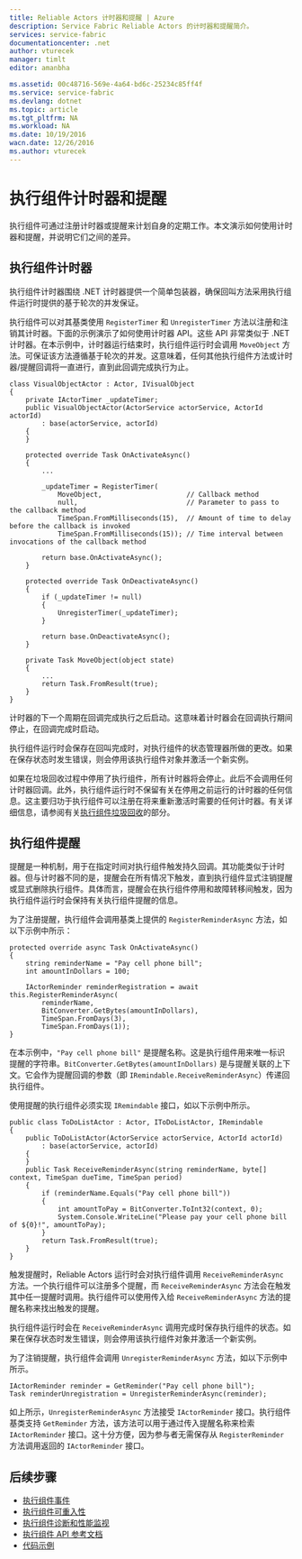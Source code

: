 ```yaml
---
title: Reliable Actors 计时器和提醒 | Azure
description: Service Fabric Reliable Actors 的计时器和提醒简介。
services: service-fabric
documentationcenter: .net
author: vturecek
manager: timlt
editor: amanbha

ms.assetid: 00c48716-569e-4a64-bd6c-25234c85ff4f
ms.service: service-fabric
ms.devlang: dotnet
ms.topic: article
ms.tgt_pltfrm: NA
ms.workload: NA
ms.date: 10/19/2016
wacn.date: 12/26/2016
ms.author: vturecek
---
```


# 执行组件计时器和提醒
执行组件可通过注册计时器或提醒来计划自身的定期工作。本文演示如何使用计时器和提醒，并说明它们之间的差异。

## 执行组件计时器
执行组件计时器围绕 .NET 计时器提供一个简单包装器，确保回叫方法采用执行组件运行时提供的基于轮次的并发保证。

执行组件可以对其基类使用 `RegisterTimer` 和 `UnregisterTimer` 方法以注册和注销其计时器。下面的示例演示了如何使用计时器 API。这些 API 非常类似于 .NET 计时器。在本示例中，计时器运行结束时，执行组件运行时会调用 `MoveObject` 方法。可保证该方法遵循基于轮次的并发。这意味着，任何其他执行组件方法或计时器/提醒回调将一直进行，直到此回调完成执行为止。

```
class VisualObjectActor : Actor, IVisualObject
{
    private IActorTimer _updateTimer;
    public VisualObjectActor(ActorService actorService, ActorId actorId)
        : base(actorService, actorId)
    {
    }

    protected override Task OnActivateAsync()
    {
        ...

        _updateTimer = RegisterTimer(
            MoveObject,                     // Callback method
            null,                           // Parameter to pass to the callback method
            TimeSpan.FromMilliseconds(15),  // Amount of time to delay before the callback is invoked
            TimeSpan.FromMilliseconds(15)); // Time interval between invocations of the callback method

        return base.OnActivateAsync();
    }

    protected override Task OnDeactivateAsync()
    {
        if (_updateTimer != null)
        {
            UnregisterTimer(_updateTimer);
        }

        return base.OnDeactivateAsync();
    }

    private Task MoveObject(object state)
    {
        ...
        return Task.FromResult(true);
    }
}
```

计时器的下一个周期在回调完成执行之后启动。这意味着计时器会在回调执行期间停止，在回调完成时启动。

执行组件运行时会保存在回叫完成时，对执行组件的状态管理器所做的更改。如果在保存状态时发生错误，则会停用该执行组件对象并激活一个新实例。

如果在垃圾回收过程中停用了执行组件，所有计时器将会停止。此后不会调用任何计时器回调。此外，执行组件运行时不保留有关在停用之前运行的计时器的任何信息。这主要归功于执行组件可以注册在将来重新激活时需要的任何计时器。有关详细信息，请参阅有关[执行组件垃圾回收](./service-fabric-reliable-actors-lifecycle.md)的部分。

## 执行组件提醒
提醒是一种机制，用于在指定时间对执行组件触发持久回调。其功能类似于计时器。但与计时器不同的是，提醒会在所有情况下触发，直到执行组件显式注销提醒或显式删除执行组件。具体而言，提醒会在执行组件停用和故障转移间触发，因为 执行组件运行时会保持有关执行组件提醒的信息。

为了注册提醒，执行组件会调用基类上提供的 `RegisterReminderAsync` 方法，如以下示例中所示：

```
protected override async Task OnActivateAsync()
{
    string reminderName = "Pay cell phone bill";
    int amountInDollars = 100;

    IActorReminder reminderRegistration = await this.RegisterReminderAsync(
        reminderName,
        BitConverter.GetBytes(amountInDollars),
        TimeSpan.FromDays(3),
        TimeSpan.FromDays(1));
}
```

在本示例中，`"Pay cell phone bill"` 是提醒名称。这是执行组件用来唯一标识提醒的字符串。`BitConverter.GetBytes(amountInDollars)` 是与提醒关联的上下文。它会作为提醒回调的参数（即 `IRemindable.ReceiveReminderAsync`）传递回执行组件。

使用提醒的执行组件必须实现 `IRemindable` 接口，如以下示例中所示。

```
public class ToDoListActor : Actor, IToDoListActor, IRemindable
{
    public ToDoListActor(ActorService actorService, ActorId actorId)
        : base(actorService, actorId)
    {
    }
    public Task ReceiveReminderAsync(string reminderName, byte[] context, TimeSpan dueTime, TimeSpan period)
    {
        if (reminderName.Equals("Pay cell phone bill"))
        {
            int amountToPay = BitConverter.ToInt32(context, 0);
            System.Console.WriteLine("Please pay your cell phone bill of ${0}!", amountToPay);
        }
        return Task.FromResult(true);
    }
}
```

触发提醒时，Reliable Actors 运行时会对执行组件调用 `ReceiveReminderAsync` 方法。一个执行组件可以注册多个提醒，而 `ReceiveReminderAsync` 方法会在触发其中任一提醒时调用。执行组件可以使用传入给 `ReceiveReminderAsync` 方法的提醒名称来找出触发的提醒。

执行组件运行时会在 `ReceiveReminderAsync` 调用完成时保存执行组件的状态。如果在保存状态时发生错误，则会停用该执行组件对象并激活一个新实例。

为了注销提醒，执行组件会调用 `UnregisterReminderAsync` 方法，如以下示例中所示。

```
IActorReminder reminder = GetReminder("Pay cell phone bill");
Task reminderUnregistration = UnregisterReminderAsync(reminder);
```

如上所示，`UnregisterReminderAsync` 方法接受 `IActorReminder` 接口。执行组件基类支持 `GetReminder` 方法，该方法可以用于通过传入提醒名称来检索 `IActorReminder` 接口。这十分方便，因为参与者无需保存从 `RegisterReminder` 方法调用返回的 `IActorReminder` 接口。

## 后续步骤
 - [执行组件事件](./service-fabric-reliable-actors-events.md)
 - [执行组件可重入性](./service-fabric-reliable-actors-reentrancy.md)
 - [执行组件诊断和性能监视](./service-fabric-reliable-actors-diagnostics.md)
 - [执行组件 API 参考文档](https://msdn.microsoft.com/zh-cn/library/azure/dn971626.aspx)
 - [代码示例](https://github.com/Azure/servicefabric-samples)

<!---HONumber=Mooncake_1219_2016-->